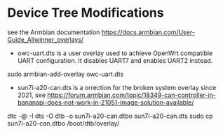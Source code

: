 # Device Tree Modifications
see the Armbian documentation
https://docs.armbian.com/User-Guide_Allwinner_overlays/


- owc-uart.dts is a user overlay used to achieve OpenWrt compatible UART configuration.
It disables UART7 and enables UART2 instead.

 sudo armbian-add-overlay owc-uart.dts


- sun7i-a20-can.dts is a orrection for the broken system overlay since 2021, see
https://forum.armbian.com/topic/18349-can-controller-in-bananapi-does-not-work-in-21051-image-solution-available/

 dtc -@ -I dts -O dtb -o sun7i-a20-can.dtbo sun7i-a20-can.dts
 sudo cp sun7i-a20-can.dtbo /boot/dtb/overlay/
 
